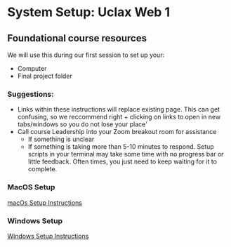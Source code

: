 # System Setup: Uclax Web 1

## Foundational course resources

We will use this during our first session to set up your:

-   Computer
-   Final project folder

### Suggestions:

-   Links within these instructions will replace existing page. This can get confusing, so we reccommend right + clicking on links to open in new tabs/windows so you do not lose your place'
-   Call course Leadership into your Zoom breakout room for assistance
    -   If something is unclear
    -   If something is taking more than 5-10 minutes to respond. Setup scripts in your terminal may take some time with no progress bar or little feedback. Often times, you just need to keep waiting for it to complete.

### MacOS Setup

<a href="./docs/macOs-Setup.md" target="macOsSpecificInstructions">macOs Setup Instructions</a>

### Windows Setup

<a href="./docs/Windows-Setup.md" target="winSpecificInstructions">Windows Setup Instructions</a>
